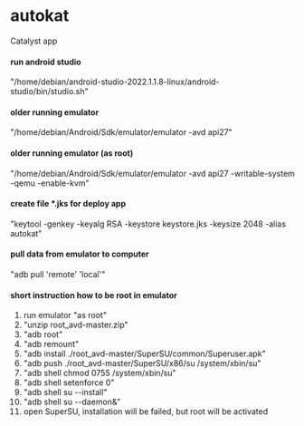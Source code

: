 # autokat
Catalyst app

#### run android studio
"/home/debian/android-studio-2022.1.1.8-linux/android-studio/bin/studio.sh"

#### older running emulator
"/home/debian/Android/Sdk/emulator/emulator -avd api27"

#### older running emulator (as root)
"/home/debian/Android/Sdk/emulator/emulator -avd api27 -writable-system -qemu -enable-kvm" 

#### create file *.jks for deploy app
"keytool -genkey -keyalg RSA -keystore keystore.jks -keysize 2048 -alias autokat"

#### pull data from emulator to computer 
"adb pull 'remote' 'local'"

#### short instruction how to be root in emulator
1. run emulator "as root"
2. "unzip root_avd-master.zip"
3. "adb root"
4. "adb remount"
5. "adb install ./root_avd-master/SuperSU/common/Superuser.apk"
6. "adb push ./root_avd-master/SuperSU/x86/su /system/xbin/su"
7. "adb shell chmod 0755 /system/xbin/su"
8. "adb shell setenforce 0"
9. "adb shell su --install"
10. "adb shell su --daemon&"
11. open SuperSU, installation will be failed, but root will be activated
 

